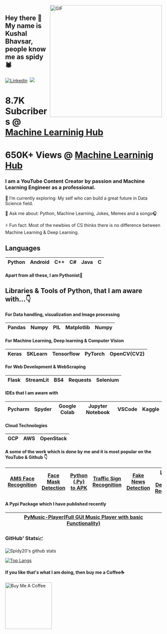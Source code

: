 <img align="right" alt="GIF" src="https://github.com/Spidy20/spidy20/blob/main/demo.gif" width="360"/>


## Hey there 👋 My name is Kushal Bhavsar, people know me as spidy🕷️ 

[![Linkedin](https://img.shields.io/badge/LinkedIn-0077B5?style=for-the-badge&logo=linkedin&logoColor=white)](https://www.linkedin.com/in/kushal-bhavsar/)&nbsp; 
![](https://Visitor-badge.glitch.me/badge?page_id=spidy20.profileviews-badge)


# 8.7K Subcribers @ [Machine Learninig Hub](https://www.youtube.com/channel/UCgyQ4pSntDf9hw9Rv4hmNBA)
# 650K+ Views @ [Machine Learninig Hub](https://www.youtube.com/channel/UCgyQ4pSntDf9hw9Rv4hmNBA)


### I am a YouTube Content Creator by passion and Machine Learning Engineer as a professional.
 

🌱 I’m currently exploring: My self who can build a great future in Data Science field.

💬 Ask me about: Python, Machine Learning, Jokes, Memes and a songs🎧

⚡ Fun fact: Most of the newbies of CS thinks there is no difference between Machine Learning & Deep Learning.


## Languages

| Python | Android | C++ | C# | Java | C | 
| :---: | :---: | :---: | :---: | :---: | :---: |

#### Apart from all these, I am Pythonist🐍

## Libraries & Tools of Python, that I am aware with...👇

#### For Data handling, visualization and Image processing
| Pandas | Numpy | PIL | Matplotlib | Numpy |
| :---: | :---: | :---: | :---: | :---: |

#### For Machine Learning, Deep learning & Computer Vision
| Keras | SKLearn | Tensorflow | PyTorch | OpenCV(CV2) |
| :---: | :---: | :---: | :---: | :---: |

#### For Web Development & WebScraping
| Flask | StreamLit | BS4 | Requests | Selenium |
| :---: | :---: | :---: | :---: | :---: |

#### IDEs that I am aware with 
| Pycharm | Spyder | Google Colab | Jupyter Notebook | VSCode | Kaggle
| :---: | :---: | :---: | :---: | :---: | :---: |

#### Cloud Technologies
| GCP | AWS | OpenStack
| :---: | :---: | :---: 

#### A some of the work which is done by me and it is most popular on the YouTube & Github 👇
| [AMS Face Recognition](https://github.com/Spidy20/Attendace_management_system) | [Face Mask Detection](https://github.com/Spidy20/face_mask_detection) | [Python (.Py) to APK](https://github.com/Spidy20/Python_To_APK)  | [Traffic Sign Recognition](https://github.com/Spidy20/Traffic_Signs_WebApp) | [Fake News Detection](https://github.com/Spidy20/Fake_News_Detection) | [License Plate Detection & Recognition](https://youtu.be/yMQvcWBx1fE) | [Music Player with Emotion Recognition](https://github.com/Spidy20/Music_player_with_Emotions_recognition)
| :---: | :---: | :---: | :---: | :---: | :---: | :---: |

#### A Pypi Package which I have published recently
| [PyMusic-Player(Full GUI Music Player with basic Functionality)](https://github.com/Spidy20/PyMusic_Player) | 
| :---: |


### GitHub' Stats📈
![Spidy20's github stats](https://github-readme-stats.vercel.app/api?username=spidy20&show_icons=true&theme=dark)

[![Top Langs](https://github-readme-stats.vercel.app/api/top-langs/?username=spidy20&layout=compact&show_icons=true&theme=dark)](https://github.com/anuraghazra/github-readme-stats)

#### If you like that's what I am doing, then buy me a Coffee☕

<a href="https://www.buymeacoffee.com/spidy20" target="_blank"><img src="https://cdn.buymeacoffee.com/buttons/v2/default-red.png" alt="Buy Me A Coffee" width="150" ></a>
